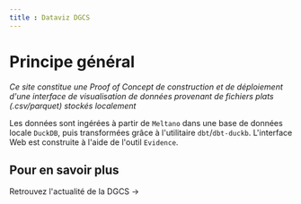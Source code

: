 ```yaml
---
title : Dataviz DGCS
---
```


# Principe général 

_Ce site constitue une Proof of Concept de construction et de déploiement d'une interface de visualisation de données provenant de fichiers plats (.csv/parquet) stockés localement_

Les données sont ingérées à partir de `Meltano` dans une base de données locale `DuckDB`, puis transformées grâce à l'utilitaire `dbt`/`dbt-duckb`. L'interface Web est construite à l'aide de l'outil `Evidence`.

## Pour en savoir plus

<BigLink href='https://www.economie.gouv.fr/direction-generale-cohesion-sociale'>Retrouvez l'actualité de la DGCS &rarr;</BigLink>


